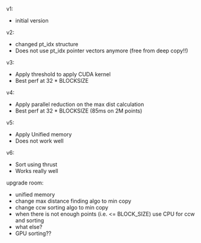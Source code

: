 v1:

* initial version

v2:

* changed pt_idx structure
* Does not use pt_idx pointer vectors anymore (free from deep copy!!)

v3:

* Apply threshold to apply CUDA kernel
* Best perf at 32 * BLOCKSIZE

v4:

* Apply parallel reduction on the max dist calculation
* Best perf at 32 * BLOCKSIZE (85ms on 2M points)

v5:

* Apply Unified memory
* Does not work well

v6:

* Sort using thrust
* Works really well

upgrade room:

* unified memory
* change max distance finding algo to min copy
* change ccw sorting algo to min copy
* when there is not enough points (i.e. <= BLOCK_SIZE) use CPU for ccw and sorting
* what else?
* GPU sorting??
